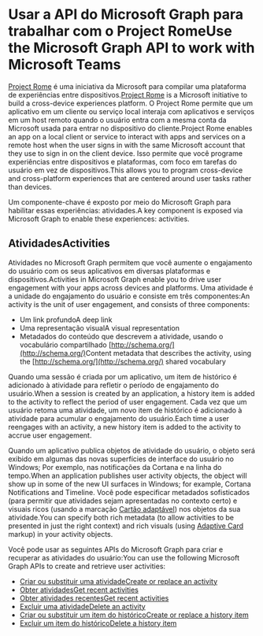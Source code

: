 # <a name="use-the-microsoft-graph-api-to-work-with-project-rome"></a><span data-ttu-id="99072-101">Usar a API do Microsoft Graph para trabalhar com o Project Rome</span><span class="sxs-lookup"><span data-stu-id="99072-101">Use the Microsoft Graph API to work with Microsoft Teams</span></span>

<span data-ttu-id="99072-102">[Project Rome](https://developer.microsoft.com/en-us/windows/project-rome) é uma iniciativa da Microsoft para compilar uma plataforma de experiências entre dispositivos.</span><span class="sxs-lookup"><span data-stu-id="99072-102">[Project Rome](https://developer.microsoft.com/en-us/windows/project-rome) is a Microsoft initiative to build a cross-device experiences platform.</span></span> <span data-ttu-id="99072-103">O Project Rome permite que um aplicativo em um cliente ou serviço local interaja com aplicativos e serviços em um host remoto quando o usuário entra com a mesma conta da Microsoft usada para entrar no dispositivo do cliente.</span><span class="sxs-lookup"><span data-stu-id="99072-103">Project Rome enables an app on a local client or service to interact with apps and services on a remote host when the user signs in with the same Microsoft account that they use to sign in on the client device.</span></span> <span data-ttu-id="99072-104">Isso permite que você programe experiências entre dispositivos e plataformas, com foco em tarefas do usuário em vez de dispositivos.</span><span class="sxs-lookup"><span data-stu-id="99072-104">This allows you to program cross-device and cross-platform experiences that are centered around user tasks rather than devices.</span></span>

<span data-ttu-id="99072-105">Um componente-chave é exposto por meio do Microsoft Graph para habilitar essas experiências: atividades.</span><span class="sxs-lookup"><span data-stu-id="99072-105">A key component is exposed via Microsoft Graph to enable these experiences: activities.</span></span>

## <a name="activities"></a><span data-ttu-id="99072-106">Atividades</span><span class="sxs-lookup"><span data-stu-id="99072-106">Activities</span></span>

<span data-ttu-id="99072-107">Atividades no Microsoft Graph permitem que você aumente o engajamento do usuário com os seus aplicativos em diversas plataformas e dispositivos.</span><span class="sxs-lookup"><span data-stu-id="99072-107">Activities in Microsoft Graph enable you to drive user engagement with your apps across devices and platforms.</span></span> <span data-ttu-id="99072-108">Uma atividade é a unidade do engajamento do usuário e consiste em três componentes:</span><span class="sxs-lookup"><span data-stu-id="99072-108">An activity is the unit of user engagement, and consists of three components:</span></span>

- <span data-ttu-id="99072-109">Um link profundo</span><span class="sxs-lookup"><span data-stu-id="99072-109">A deep link</span></span>
- <span data-ttu-id="99072-110">Uma representação visual</span><span class="sxs-lookup"><span data-stu-id="99072-110">A visual representation</span></span>
- <span data-ttu-id="99072-111">Metadados do conteúdo que descrevem a atividade, usando o vocabulário compartilhado [http://schema.org/](http://schema.org/)</span><span class="sxs-lookup"><span data-stu-id="99072-111">Content metadata that describes the activity, using the [http://schema.org/](http://schema.org/) shared vocabulary</span></span>

<span data-ttu-id="99072-112">Quando uma sessão é criada por um aplicativo, um item de histórico é adicionado à atividade para refletir o período de engajamento do usuário.</span><span class="sxs-lookup"><span data-stu-id="99072-112">When a session is created by an application, a history item is added to the activity to reflect the period of user engagement.</span></span> <span data-ttu-id="99072-113">Cada vez que um usuário retoma uma atividade, um novo item de histórico é adicionado à atividade para acumular o engajamento do usuário.</span><span class="sxs-lookup"><span data-stu-id="99072-113">Each time a user reengages with an activity, a new history item is added to the activity to accrue user engagement.</span></span>

<span data-ttu-id="99072-114">Quando um aplicativo publica objetos de atividade do usuário, o objeto será exibido em algumas das novas superfícies de interface do usuário no Windows; Por exemplo, nas notificações da Cortana e na linha do tempo.</span><span class="sxs-lookup"><span data-stu-id="99072-114">When an application publishes user activity objects, the object will show up in some of the new UI surfaces in Windows; for example, Cortana Notifications and Timeline.</span></span> <span data-ttu-id="99072-115">Você pode especificar metadados sofisticados (para permitir que atividades sejam apresentadas no contexto certo) e visuais ricos (usando a marcação [Cartão adaptável](http://adaptivecards.io/)) nos objetos da sua atividade.</span><span class="sxs-lookup"><span data-stu-id="99072-115">You can specify both rich metadata (to allow activities to be presented in just the right context) and rich visuals (using [Adaptive Card](http://adaptivecards.io/) markup) in your activity objects.</span></span>

<span data-ttu-id="99072-116">Você pode usar as seguintes APIs do Microsoft Graph para criar e recuperar as atividades do usuário:</span><span class="sxs-lookup"><span data-stu-id="99072-116">You can use the following Microsoft Graph APIs to create and retrieve user activities:</span></span>

- [<span data-ttu-id="99072-117">Criar ou substituir uma atividade</span><span class="sxs-lookup"><span data-stu-id="99072-117">Create or replace an activity</span></span>](../api/projectrome_put_activity.md)
- [<span data-ttu-id="99072-118">Obter atividades</span><span class="sxs-lookup"><span data-stu-id="99072-118">Get recent activities</span></span>](../api/projectrome_get_activities.md)
- [<span data-ttu-id="99072-119">Obter atividades recentes</span><span class="sxs-lookup"><span data-stu-id="99072-119">Get recent activities</span></span>](../api/projectrome_get_recent_activities.md)
- [<span data-ttu-id="99072-120">Excluir uma atividade</span><span class="sxs-lookup"><span data-stu-id="99072-120">Delete an activity</span></span>](../api/projectrome_delete_activity.md)
- [<span data-ttu-id="99072-121">Criar ou substituir um item do histórico</span><span class="sxs-lookup"><span data-stu-id="99072-121">Create or replace a history item</span></span>](../api/projectrome_put_historyitem.md)
- [<span data-ttu-id="99072-122">Excluir um item do histórico</span><span class="sxs-lookup"><span data-stu-id="99072-122">Delete a history item</span></span>](../api/projectrome_delete_historyitem.md)
